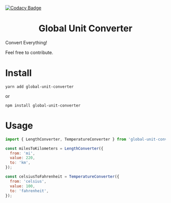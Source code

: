 [![Codacy Badge](https://api.codacy.com/project/badge/Grade/3035fe973a2441ddab453b91787cf114)](https://app.codacy.com/manual/Eliabe45/global-unit-converter?utm_source=github.com&utm_medium=referral&utm_content=Eliabe45/global-unit-converter&utm_campaign=Badge_Grade_Dashboard)

<h1 align="center">Global Unit Converter</h1>

Convert Everything!

Feel free to contribute.

# Install

```
yarn add global-unit-converter
```

or

```
npm install global-unit-converter
```

# Usage

```js
import { LengthConverter, TemperatureConverter } from 'global-unit-converter';

const milesToKilometers = LengthConverter({
  from: 'mi',
  value: 220,
  to: 'km',
});

const celsiusToFahrenheit = TemperatureConverter({
  from: 'celsius',
  value: 100,
  to: 'fahrenheit',
});
```
